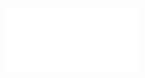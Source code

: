 ![Proposition 55. It was necessary that Jesus and His disciples should at first preach the Kingdom as nigh to the Jewish nation.](Proposition%2055.%20It%20was%20necessary%20that%20Jesus%20and%20His%20disciples%20should%20at%20first%20preach%20the%20Kingdom%20as%20nigh%20to%20the%20Jewish%20nation..md)